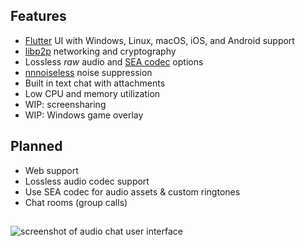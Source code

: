 ## Features

- [Flutter](https://flutter.dev/) UI with Windows, Linux, macOS, iOS, and Android support
- [libp2p](https://libp2p.io/) networking and cryptography
- Lossless *raw* audio and [SEA codec](https://github.com/Daninet/sea-codec) options
- [nnnoiseless](https://github.com/jneem/nnnoiseless) noise suppression
- Built in text chat with attachments
- Low CPU and memory utilization
- WIP: screensharing
- WIP: Windows game overlay

## Planned
- Web support
- Lossless audio codec support
- Use SEA codec for audio assets & custom ringtones
- Chat rooms (group calls)

##
![screenshot of audio chat user interface](https://chanchan.dev/static/images/audio-chat.png)
